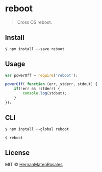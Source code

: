 # reboot

> Cross OS reboot.


## Install

```
$ npm install --save reboot
```


## Usage

```js
var powerOff = require('reboot');

powerOff( function (err, stderr, stdout) {
	if(!err && !stderr) {
		console.log(stdout);
	}
});
```

## CLI

```
$ npm install --global reboot
```

```
$ reboot
```



## License

MIT © [HernanMateoRosales](http://devstepbarcelona.com)
